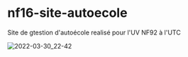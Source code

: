# nf16-site-autoecole
Site de gtestion d'autoécole realisé pour l'UV NF92 à l'UTC

![2022-03-30_22-42](https://user-images.githubusercontent.com/93284089/160927461-dc63bd40-171e-4426-af70-64aff23d4ba0.png)
